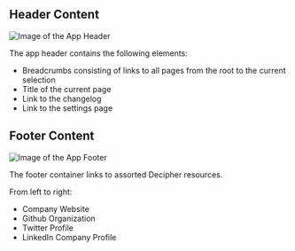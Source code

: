 ## Header Content

![Image of the App Header][appheader]

The app header contains the following elements:

* Breadcrumbs consisting of links to all pages from the root to the current
  selection
* Title of the current page
* Link to the changelog
* Link to the settings page

## Footer Content

![Image of the App Footer][appfooter]

The footer container links to assorted Decipher resources.

From left to right:

* Company Website
* Github Organization
* Twitter Profile
* LinkedIn Company Profile

[appheader]: ./assets/AppHeader.png
[appfooter]: ./assets/AppFooter.png
